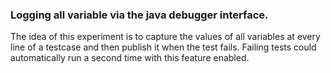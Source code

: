 ### Logging all variable via the java debugger interface.

The idea of this experiment is to capture the values of all variables at every line of a testcase and
then publish it when the test fails. Failing tests could automatically run a second time with this feature
enabled.

